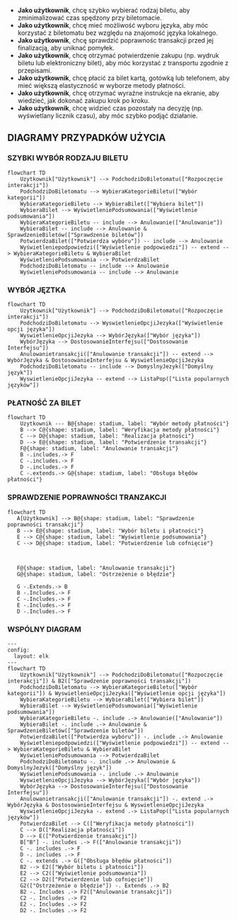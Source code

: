 
- **Jako użytkownik**, chcę szybko wybierać rodzaj biletu, aby zminimalizować czas spędzony przy biletomacie.
- **Jako użytkownik**, chcę mieć możliwość wyboru języka, aby móc korzystać z biletomatu bez względu na znajomość języka lokalnego.
- **Jako użytkownik**, chcę sprawdzić poprawnośc transakcji przed jej finalizacją, aby uniknać pomyłek.
- **Jako użytkownik**, chcę otrzymać potwierdzenie zakupu (np. wydruk biletu lub elektroniczny bilet), aby móc korzystać z transportu zgodnie z przepisami.
- **Jako użytkownik**, chcę płacić za bilet kartą, gotówką lub telefonem, aby mieć
większą elastyczność w wyborze metody płatności.
- **Jako użytkownik**, chcę otrzymać wyraźne instrukcje na ekranie, aby wiedzieć,
jak dokonać zakupu krok po kroku.
- **Jako użytkownik**, chcę widzieć czas pozostały na decyzję (np. wyświetlany
licznik czasu), aby móc szybko podjąć działanie.

## DIAGRAMY PRZYPADKÓW UŻYCIA


### SZYBKI WYBÓR RODZAJU BILETU
```mermaid
flowchart TD
    Uzytkownik["Użytkownik"] --> PodchodziDoBiletomatu(["Rozpoczęcie interakcji"])
    PodchodziDoBiletomatu --> WybieraKategorieBiletu(["Wybór kategorii"])
    WybieraKategorieBiletu --> WybieraBilet(["Wybiera bilet"])
    WybieraBilet --> WyświetleniePodsumowania(["Wyświetlenie podsumowania"])
    WybieraKategorieBiletu -- include --> Anulowanie(["Anulowanie"])
    WybieraBilet -- include --> Anulowanie & SprawdzenieBiletów(["Sprawdzenie biletów"])
    PotwierdzaBilet(["Potwierdza wybóru"]) -- include --> Anulowanie
    Wyświetleniepodpowiedzi(["Wyświetlenie podpowiedzi"]) -- extend --> WybieraKategorieBiletu & WybieraBilet
    WyświetleniePodsumowania --> PotwierdzaBilet
    PodchodziDoBiletomatu -- include --> Anulowanie
    WyświetleniePodsumowania -- include --> Anulowanie
```
### WYBÓR JĘZTKA
```mermaid
flowchart TD
    Uzytkownik["Użytkownik"] --> PodchodziDoBiletomatu(["Rozpoczęcie interakcji"])
    PodchodziDoBiletomatu --> WyswietlenieOpcjiJezyka(["Wyświetlenie opcji języka"])
    WyswietlenieOpcjiJezyka --> WybórJęzyka(["Wybór języka"])
    WybórJęzyka --> DostosowanieInterfejsu(["Dostosowanie Interfejsu"])
    Anulowanietransakcji(["Anulowanie transakcji"]) -- extend --> WybórJęzyka & DostosowanieInterfejsu & WyswietlenieOpcjiJezyka
    PodchodziDoBiletomatu -- include --> DomyslnyJezyk(["Domyślny język"])
    WyswietlenieOpcjiJezyka -- extend --> ListaPop(["Lista popularnych języków"])
```

### PŁATNOŚĆ ZA BILET
```mermaid
flowchart TD
    Uzytkownik --- B@{shape: stadium, label: "Wybór metody płatności"}
    B --> C@{shape: stadium, label: "Weryfikacja metody płatności"}
    C --> D@{shape: stadium, label: "Realizacja płatności"}
    D --> E@{shape: stadium, label: "Potwierdzenie transakcji"}
    F@{shape: stadium, label: "Anulowanie transakcji"}
    B -.includes.-> F
    C -.includes.-> F
    D -.includes.-> F
    C -.extends.-> G@{shape: stadium, label: "Obsługa błędów płatności"}
```

### SPRAWDZENIE POPRAWNOŚCI TRANZAKCJI
```mermaid
flowchart TD
   A[Użytkownik] --> B@{shape: stadium, label: "Sprawdzenie poprawności transakcji"}
   B --> E@{shape: stadium, label: "Wybór biletu i płatności"}
   E --> C@{shape: stadium, label: "Wyświetlenie podsumowania"}
   C --> D@{shape: stadium, label: "Potwierdzenie lub cofnięcie"}
   
   

   F@{shape: stadium, label: "Anulowanie transakcji"}
   G@{shape: stadium, label: "Ostrzeżenie o błędzie"}

   G -.Extends.-> B
   B -.Includes.-> F
   C -.Includes.-> F
   E -.Includes.-> F
   D -.Includes.-> F
```

### WSPÓLNY DIAGRAM
```mermaid
---
config:
  layout: elk
---
flowchart TD
    Uzytkownik["Użytkownik"] --> PodchodziDoBiletomatu(["Rozpoczęcie interakcji"]) & B2(["Sprawdzenie poprawności transakcji"])
    PodchodziDoBiletomatu --> WybieraKategorieBiletu(["Wybór kategorii"]) & WyswietlenieOpcjiJezyka(["Wyświetlenie opcji języka"])
    WybieraKategorieBiletu --> WybieraBilet(["Wybiera bilet"])
    WybieraBilet --> WyświetleniePodsumowania(["Wyświetlenie podsumowania"])
    WybieraKategorieBiletu -. include .-> Anulowanie(["Anulowanie"])
    WybieraBilet -. include .-> Anulowanie & SprawdzenieBiletów(["Sprawdzenie biletów"])
    PotwierdzaBilet(["Potwierdza wybóru"]) -. include .-> Anulowanie
    Wyświetleniepodpowiedzi(["Wyświetlenie podpowiedzi"]) -- extend --> WybieraKategorieBiletu & WybieraBilet
    WyświetleniePodsumowania --> PotwierdzaBilet
    PodchodziDoBiletomatu -. include .-> Anulowanie & DomyslnyJezyk(["Domyślny język"])
    WyświetleniePodsumowania -. include .-> Anulowanie
    WyswietlenieOpcjiJezyka --> WybórJęzyka(["Wybór języka"])
    WybórJęzyka --> DostosowanieInterfejsu(["Dostosowanie Interfejsu"])
    Anulowanietransakcji(["Anulowanie transakcji"]) -. extend .-> WybórJęzyka & DostosowanieInterfejsu & WyswietlenieOpcjiJezyka
    WyswietlenieOpcjiJezyka -. extend .-> ListaPop(["Lista popularnych języków"])
    PotwierdzaBilet --> C(["Weryfikacja metody płatności"])
    C --> D(["Realizacja płatności"])
    D --> E(["Potwierdzenie transakcji"])
    B["B"] -. includes .-> F(["Anulowanie transakcji"])
    C -. includes .-> F
    D -. includes .-> F
    C -. extends .-> G(["Obsługa błędów płatności"])
    B2 --> E2(["Wybór biletu i płatności"])
    E2 --> C2(["Wyświetlenie podsumowania"])
    C2 --> D2(["Potwierdzenie lub cofnięcie"])
    G2(["Ostrzeżenie o błędzie"]) -. Extends .-> B2
    B2 -. Includes .-> F2(["Anulowanie transakcji"])
    C2 -. Includes .-> F2
    E2 -. Includes .-> F2
    D2 -. Includes .-> F2
```

